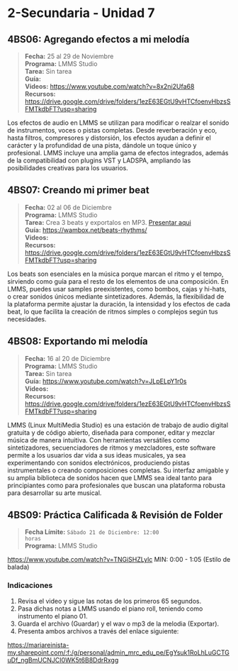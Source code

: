 # 2-Secundaria - Unidad 7

## 4BS06: Agregando efectos a mi melodía

> <i class="bi bi-calendar"></i> **Fecha:** 25 al 29 de Noviembre<br><i class="bi bi-laptop"></i> **Programa:** LMMS Studio<br><i class="bi bi-clipboard-check"></i> **Tarea:** Sin tarea<br> <i class="bi bi-card-checklist"></i> **Guía:** <br> <i class="bi bi-youtube txt-red"></i> **Videos:** https://www.youtube.com/watch?v=8x2ni2Ufa68<br><i class="bi bi-files"></i> **Recursos:** https://drive.google.com/drive/folders/1ezE63EGtU9vHTCfoenvHbzsSFMTkdbFT?usp=sharing

Los efectos de audio en LMMS se utilizan para modificar o realzar el sonido de instrumentos, voces o pistas completas. Desde reverberación y eco, hasta filtros, compresores y distorsión, los efectos ayudan a definir el carácter y la profundidad de una pista, dándole un toque único y profesional. LMMS incluye una amplia gama de efectos integrados, además de la compatibilidad con plugins VST y LADSPA, ampliando las posibilidades creativas para los usuarios.

## 4BS07: Creando mi primer beat

> <i class="bi bi-calendar"></i> **Fecha:** 02 al 06 de Diciembre<br><i class="bi bi-laptop"></i> **Programa:** LMMS Studio<br><i class="bi bi-clipboard-check"></i> **Tarea:** Crea 3 beats y exportalos en MP3. [Presentar aqui](https://mariareinista-my.sharepoint.com/:f:/g/personal/admin_mrc_edu_pe/Em-bzQy7IytFkD1vdntoOjoBJWswOxHEZlk0a36HqUzFDQ)<br> <i class="bi bi-card-checklist"></i> **Guía:** https://wambox.net/beats-rhythms/<br> <i class="bi bi-youtube txt-red"></i> **Videos:** <br><i class="bi bi-files"></i> **Recursos:** https://drive.google.com/drive/folders/1ezE63EGtU9vHTCfoenvHbzsSFMTkdbFT?usp=sharing

Los beats son esenciales en la música porque marcan el ritmo y el tempo, sirviendo como guía para el resto de los elementos de una composición. En LMMS, puedes usar samples preexistentes, como bombos, cajas y hi-hats, o crear sonidos únicos mediante sintetizadores. Además, la flexibilidad de la plataforma permite ajustar la duración, la intensidad y los efectos de cada beat, lo que facilita la creación de ritmos simples o complejos según tus necesidades.

## 4BS08: Exportando mi melodía

> <i class="bi bi-calendar"></i> **Fecha:** 16 al 20 de Diciembre<br><i class="bi bi-laptop"></i> **Programa:** LMMS Studio<br><i class="bi bi-clipboard-check"></i> **Tarea:** Sin tarea<br> <i class="bi bi-card-checklist"></i> **Guía:** https://www.youtube.com/watch?v=JLpELpY1r0s<br> <i class="bi bi-youtube txt-red"></i> **Videos:** <br><i class="bi bi-files"></i> **Recursos:** https://drive.google.com/drive/folders/1ezE63EGtU9vHTCfoenvHbzsSFMTkdbFT?usp=sharing

LMMS (Linux MultiMedia Studio) es una estación de trabajo de audio digital gratuita y de código abierto, diseñada para componer, editar y mezclar música de manera intuitiva. Con herramientas versátiles como sintetizadores, secuenciadores de ritmos y mezcladores, este software permite a los usuarios dar vida a sus ideas musicales, ya sea experimentando con sonidos electrónicos, produciendo pistas instrumentales o creando composiciones completas. Su interfaz amigable y su amplia biblioteca de sonidos hacen que LMMS sea ideal tanto para principiantes como para profesionales que buscan una plataforma robusta para desarrollar su arte musical.

<div class="currentTheme">

## 4BS09: Práctica Calificada & Revisión de Folder

> <i class="bi bi-calendar"></i> **Fecha Límite:** <code>Sábado 21 de Diciembre: 12:00 horas</code><br><i class="bi bi-laptop"></i> **Programa:** LMMS Studio

https://www.youtube.com/watch?v=TNGiSHZLylc
MIN: 0:00 - 1:05 (Estilo de balada)

### Indicaciones

1. Revisa el video y sigue las notas de los primeros 65 segundos.
2. Pasa dichas notas a LMMS usando el piano roll, teniendo como instrumento el piano 01.
3. Guarda el archivo (Guardar) y el wav o mp3 de la melodia (Exportar).
4. Presenta ambos archivos a través del enlace siguiente:

https://mariareinista-my.sharepoint.com/:f:/g/personal/admin_mrc_edu_pe/EgYsuk1RoLhLuGCTGuDf_ngBmUCNJCI0WK5t6B8DdrRxgg

</div>